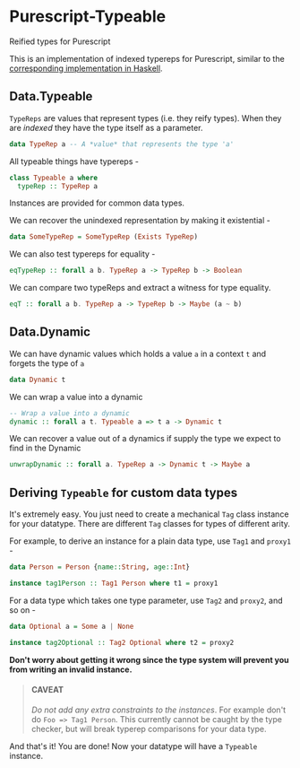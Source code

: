 # Purescript-Typeable
Reified types for Purescript

This is an implementation of indexed typereps for Purescript, similar to the [corresponding implementation in Haskell](https://hackage.haskell.org/package/base-4.10.0.0/docs/Type-Reflection.html#t:TypeRep).

## Data.Typeable

`TypeReps` are values that represent types (i.e. they reify types). When they are *indexed* they have the type itself as a parameter.

```purescript
data TypeRep a -- A *value* that represents the type 'a'
```

All typeable things have typereps -

```purescript
class Typeable a where
  typeRep :: TypeRep a
```

Instances are provided for common data types.

We can recover the unindexed representation by making it existential -

```purescript
data SomeTypeRep = SomeTypeRep (Exists TypeRep)
```

We can also test typereps for equality -

```purescript
eqTypeRep :: forall a b. TypeRep a -> TypeRep b -> Boolean
```

We can compare two typeReps and extract a witness for type equality.

```purescript
eqT :: forall a b. TypeRep a -> TypeRep b -> Maybe (a ~ b)
```

## Data.Dynamic

We can have dynamic values which holds a value `a` in a context `t` and forgets the type of `a`

```purescript
data Dynamic t
```

We can wrap a value into a dynamic

```purescript
-- Wrap a value into a dynamic
dynamic :: forall a t. Typeable a => t a -> Dynamic t
```

We can recover a value out of a dynamics if supply the type we expect to find in the Dynamic

```purescript
unwrapDynamic :: forall a. TypeRep a -> Dynamic t -> Maybe a
```

## Deriving `Typeable` for custom data types

It's extremely easy. You just need to create a mechanical `Tag` class instance for your datatype. There are different `Tag` classes for types of different arity.

For example, to derive an instance for a plain data type, use `Tag1` and `proxy1` -

```purescript
data Person = Person {name::String, age::Int}

instance tag1Person :: Tag1 Person where t1 = proxy1
```

For a data type which takes one type parameter, use `Tag2` and `proxy2`, and so on -

```purescript
data Optional a = Some a | None

instance tag2Optional :: Tag2 Optional where t2 = proxy2
```

**Don't worry about getting it wrong since the type system will prevent you from writing an invalid instance.**

> #### CAVEAT
> *Do not add any extra constraints to the instances*. For example don't do `Foo => Tag1 Person`. This currently cannot be caught by the type checker, but will break typerep comparisons for your data type.

And that's it! You are done! Now your datatype will have a `Typeable` instance.
